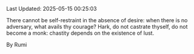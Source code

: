 Last Updated: 2025-05-15 00:25:03

There cannot be self-restraint in the absence of desire: when there is no adversary, what avails thy courage? Hark, do not castrate thyself, do not become a monk: chastity depends on the existence of lust.

By Rumi